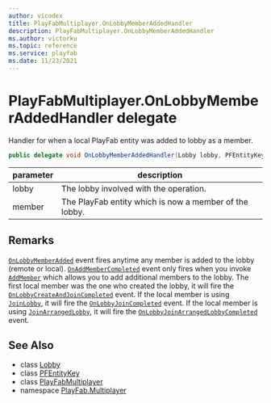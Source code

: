 ```yaml
---
author: vicodex
title: PlayFabMultiplayer.OnLobbyMemberAddedHandler
description: PlayFabMultiplayer.OnLobbyMemberAddedHandler
ms.author: victorku
ms.topic: reference
ms.service: playfab
ms.date: 11/23/2021
---
```


# PlayFabMultiplayer.OnLobbyMemberAddedHandler delegate

Handler for when a local PlayFab entity was added to lobby as a member.

```csharp
public delegate void OnLobbyMemberAddedHandler(Lobby lobby, PFEntityKey member);
```

| parameter | description |
| --- | --- |
| lobby | The lobby involved with the operation. |
| member | The PlayFab entity which is now a member of the lobby. |

## Remarks

[`OnLobbyMemberAdded`](./PlayFabMultiplayer/OnLobbyMemberAdded.md) event fires anytime any member is added to the lobby (remote or local). [`OnAddMemberCompleted`](./PlayFabMultiplayer/OnAddMemberCompleted.md) event only fires when you invoke [`AddMember`](./Lobby/AddMember.md) which allows you to add additional members to the lobby. The first local member was the one who created the lobby, it will fire the [`OnLobbyCreateAndJoinCompleted`](./PlayFabMultiplayer/OnLobbyCreateAndJoinCompleted.md) event. If the local member is using [`JoinLobby`](./PlayFabMultiplayer/JoinLobby.md), it will fire the [`OnLobbyJoinCompleted`](./PlayFabMultiplayer/OnLobbyJoinCompleted.md) event. If the local member is using [`JoinArrangedLobby`](./PlayFabMultiplayer/JoinArrangedLobby.md), it will fire the [`OnLobbyJoinArrangedLobbyCompleted`](./PlayFabMultiplayer/OnLobbyJoinArrangedLobbyCompleted.md) event.

## See Also

* class [Lobby](./Lobby.md)
* class [PFEntityKey](./PFEntityKey.md)
* class [PlayFabMultiplayer](./PlayFabMultiplayer.md)
* namespace [PlayFab.Multiplayer](../PlayFabMultiplayerSDK.md)

